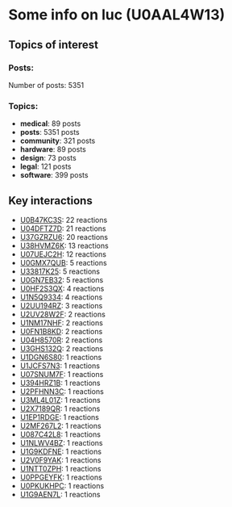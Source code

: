 # Some info on luc (U0AAL4W13)


## Topics of interest

### Posts: 

Number of posts: 5351

### Topics:

* __medical__: 89 posts
* __posts__: 5351 posts
* __community__: 321 posts
* __hardware__: 89 posts
* __design__: 73 posts
* __legal__: 121 posts
* __software__: 399 posts

## Key interactions 

* [U0B47KC3S](./U0B47KC3S.md): 22 reactions
* [U04DFTZ7D](./U04DFTZ7D.md): 21 reactions
* [U37GZRZU6](./U37GZRZU6.md): 20 reactions
* [U38HVMZ6K](./U38HVMZ6K.md): 13 reactions
* [U07UEJC2H](./U07UEJC2H.md): 12 reactions
* [U0GMX7QUB](./U0GMX7QUB.md): 5 reactions
* [U33817K25](./U33817K25.md): 5 reactions
* [U0GN7EB32](./U0GN7EB32.md): 5 reactions
* [U0HF2S3QX](./U0HF2S3QX.md): 4 reactions
* [U1N5Q9334](./U1N5Q9334.md): 4 reactions
* [U2UU194RZ](./U2UU194RZ.md): 3 reactions
* [U2UV28W2F](./U2UV28W2F.md): 2 reactions
* [U1NM17NHF](./U1NM17NHF.md): 2 reactions
* [U0FN1B8KD](./U0FN1B8KD.md): 2 reactions
* [U04H8570R](./U04H8570R.md): 2 reactions
* [U3GHS132Q](./U3GHS132Q.md): 2 reactions
* [U1DGN6S80](./U1DGN6S80.md): 1 reactions
* [U1JCFS7N3](./U1JCFS7N3.md): 1 reactions
* [U07SNUM7F](./U07SNUM7F.md): 1 reactions
* [U394HRZ1B](./U394HRZ1B.md): 1 reactions
* [U2PFHNN3C](./U2PFHNN3C.md): 1 reactions
* [U3ML4L01Z](./U3ML4L01Z.md): 1 reactions
* [U2X7189QR](./U2X7189QR.md): 1 reactions
* [U1EP1RDGE](./U1EP1RDGE.md): 1 reactions
* [U2MF267L2](./U2MF267L2.md): 1 reactions
* [U087C42L8](./U087C42L8.md): 1 reactions
* [U1NLWV4BZ](./U1NLWV4BZ.md): 1 reactions
* [U1G9KDFNE](./U1G9KDFNE.md): 1 reactions
* [U2V0F9YAK](./U2V0F9YAK.md): 1 reactions
* [U1NTT0ZPH](./U1NTT0ZPH.md): 1 reactions
* [U0PPGEYFK](./U0PPGEYFK.md): 1 reactions
* [U0PKUKHPC](./U0PKUKHPC.md): 1 reactions
* [U1G9AEN7L](./U1G9AEN7L.md): 1 reactions
